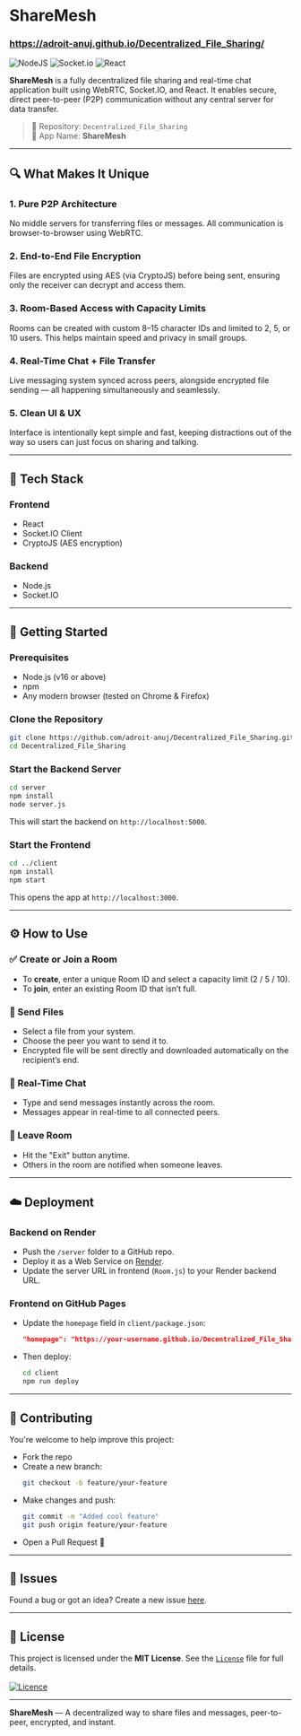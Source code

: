 # ShareMesh  
### https://adroit-anuj.github.io/Decentralized_File_Sharing/

![NodeJS](https://img.shields.io/badge/node.js-6DA55F?style=for-the-badge&logo=node.js&logoColor=white) ![Socket.io](https://img.shields.io/badge/Socket.io-black?style=for-the-badge&logo=socket.io&badgeColor=010101) ![React](https://img.shields.io/badge/react-%2320232a.svg?style=for-the-badge&logo=react&logoColor=%2361DAFB)


**ShareMesh** is a fully decentralized file sharing and real-time chat application built using WebRTC, Socket.IO, and React. It enables secure, direct peer-to-peer (P2P) communication without any central server for data transfer.

> 📁 Repository: `Decentralized_File_Sharing`  
> 🚀 App Name: **ShareMesh**

---

## 🔍 What Makes It Unique

### 1. Pure P2P Architecture  
No middle servers for transferring files or messages. All communication is browser-to-browser using WebRTC.

### 2. End-to-End File Encryption  
Files are encrypted using AES (via CryptoJS) before being sent, ensuring only the receiver can decrypt and access them.

### 3. Room-Based Access with Capacity Limits  
Rooms can be created with custom 8–15 character IDs and limited to 2, 5, or 10 users. This helps maintain speed and privacy in small groups.

### 4. Real-Time Chat + File Transfer  
Live messaging system synced across peers, alongside encrypted file sending — all happening simultaneously and seamlessly.

### 5. Clean UI & UX  
Interface is intentionally kept simple and fast, keeping distractions out of the way so users can just focus on sharing and talking.

---

## 🧩 Tech Stack

### Frontend  
- React  
- Socket.IO Client  
- CryptoJS (AES encryption)

### Backend  

- Node.js  
- Socket.IO

---

## 🚀 Getting Started

### Prerequisites  
- Node.js (v16 or above)  
- npm  
- Any modern browser (tested on Chrome & Firefox)

### Clone the Repository  
```bash
git clone https://github.com/adroit-anuj/Decentralized_File_Sharing.git
cd Decentralized_File_Sharing
```

### Start the Backend Server  
```bash
cd server
npm install
node server.js
```
This will start the backend on `http://localhost:5000`.

### Start the Frontend  
```bash
cd ../client
npm install
npm start
```
This opens the app at `http://localhost:3000`.

---

## ⚙️ How to Use

### ✅ Create or Join a Room  
- To **create**, enter a unique Room ID and select a capacity limit (2 / 5 / 10).  
- To **join**, enter an existing Room ID that isn’t full.

### 📂 Send Files  
- Select a file from your system.  
- Choose the peer you want to send it to.  
- Encrypted file will be sent directly and downloaded automatically on the recipient’s end.

### 💬 Real-Time Chat  
- Type and send messages instantly across the room.  
- Messages appear in real-time to all connected peers.

### 🚪 Leave Room  
- Hit the "Exit" button anytime.  
- Others in the room are notified when someone leaves.

---

## ☁️ Deployment

### Backend on Render  
- Push the `/server` folder to a GitHub repo.  
- Deploy it as a Web Service on [Render](https://render.com).  
- Update the server URL in frontend (`Room.js`) to your Render backend URL.

### Frontend on GitHub Pages  
- Update the `homepage` field in `client/package.json`:
  ```json
  "homepage": "https://your-username.github.io/Decentralized_File_Sharing"
  ```
- Then deploy:
  ```bash
  cd client
  npm run deploy
  ```

---

## 🤝 Contributing

You're welcome to help improve this project:
- Fork the repo  
- Create a new branch:  
  ```bash
  git checkout -b feature/your-feature
  ```
- Make changes and push:  
  ```bash
  git commit -m "Added cool feature"
  git push origin feature/your-feature
  ```
- Open a Pull Request 🚀

---

## 🐛 Issues

Found a bug or got an idea? Create a new issue [here](https://github.com/adroit-anuj/Decentralized_File_Sharing/issues).

---

## 📜 License

This project is licensed under the **MIT License**. See the [`License`](License) file for full details.<br><br>
[![Licence](https://img.shields.io/github/license/Ileriayo/markdown-badges?style=for-the-badge)](./License)

---

**ShareMesh** — A decentralized way to share files and messages, peer-to-peer, encrypted, and instant.
